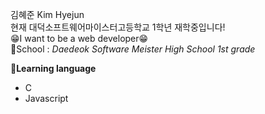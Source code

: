 김혜준 Kim Hyejun  
현재 대덕소프트웨어마이스터고등학교 1학년 재학중입니다!  
😁I want to be a web developer😁  
🏫School : *Daedeok Software Meister High School 1st grade*  

💬**Learning language**  
- C  
- Javascript
